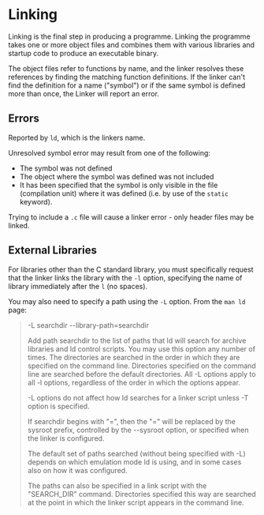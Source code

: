 # Linking
Linking is the final step in producing a programme. Linking the programme takes one or more object files and combines them with various libraries and startup code to produce an executable binary.

The object files refer to functions by name, and the linker resolves these references by finding the matching function definitions. If the linker can't find the definition for a name ("symbol") or if the same symbol is defined more than once, the Linker will report an error.

Errors
------
Reported by `ld`, which is the linkers name.

Unresolved symbol error may result from one of the following:

* The symbol was not defined
* The object where the symbol was defined was not included
* It has been specified that the symbol is only visible in the file (compilation unit) where it was defined (i.e. by use of the `static` keyword).

Trying to include a `.c` file will cause a linker error - only header files may be linked.

External Libraries
------------------
For libraries other than the C standard library, you must specifically request that the linker links the library with the `-l` option, specifying the name of library immediately after the `l` (no spaces).

You may also need to specify a path using the `-L` option. From the `man ld` page:

>-L searchdir
>--library-path=searchdir
>
>Add path searchdir to the list of paths that ld will search for archive libraries and ld control scripts.  You may use this option any number of times.  The directories are searched in the order in which they are specified on the command line.  Directories specified on the command line are searched before the default directories.  All -L options apply to all -l options, regardless of the order in which the options appear.
>
>-L options do not affect how ld searches for a linker script unless -T option is specified.
>
>If searchdir begins with "=", then the "=" will be replaced by the sysroot prefix, controlled by the --sysroot option, or specified when the linker is configured.
>
>The default set of paths searched (without being specified with -L) depends on which emulation mode ld is using, and in some cases also on how it was configured.
>
>The paths can also be specified in a link script with the "SEARCH_DIR" command.  Directories specified this way are searched at the point in which the linker script appears in the command line.
